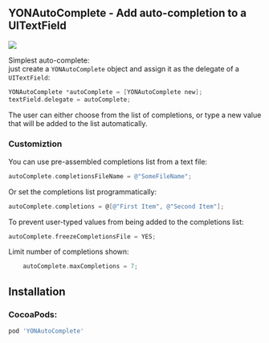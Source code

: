 ## YONAutoComplete - Add auto-completion to a UITextField

<img src="http://ootips.org/yonat/wp-content/uploads/2014/06/YONAutoComplete.png">

Simplest auto-complete:  
just create a `YONAutoComplete` object and assign it as the delegate of a `UITextField`:

```objective-c
YONAutoComplete *autoComplete = [YONAutoComplete new];
textField.delegate = autoComplete;
```

The user can either choose from the list of completions, or type a new value that will be added to the list automatically.

### Customiztion

You can use pre-assembled completions list from a text file:

```objective-c
autoComplete.completionsFileName = @"SomeFileName";
```

Or set the completions list programmatically:

```objective-c
autoComplete.completions = @[@"First Item", @"Second Item"];
```

To prevent user-typed values from being added to the completions list:

```objective-c
autoComplete.freezeCompletionsFile = YES;
```

Limit number of completions shown:
```objective-c
    autoComplete.maxCompletions = 7;
```


## Installation

### CocoaPods:

```ruby
pod 'YONAutoComplete'
```
